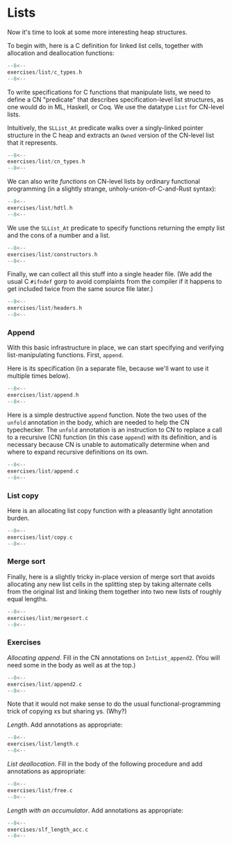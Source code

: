 # Lists

<!-- TODO: BCP: Better intro needed -->

Now it's time to look at some more interesting heap structures.

To begin with, here is a C definition for linked list cells, together
with allocation and deallocation functions:

<!-- TODO: BCP: Here and in several other places, we should use the "take \_ = ..." syntax when the owned value is not used. And we should explain it the first time we use it. -->

```c title="exercises/list/c_types.h"
--8<--
exercises/list/c_types.h
--8<--
```

<!-- TODO: BCP: Per discussion with Christopher, Cassia, and Daniel, the word "predicate" is quite confusing for newcomers (in logic, predicates do not return things!). A more neutral word might make for significantly easier onboarding. -->
<!-- Dhruv: Or no keyword? rems-project/cerberus#304 How about traversal? -->
<!-- BCP: No keyword sounds even better. But "traversal" in the interim is not bad. Or maybe "extractor" or something like that? -->

To write specifications for C functions that manipulate lists, we need
to define a CN "predicate" that describes specification-level list
structures, as one would do in ML, Haskell, or Coq. We use the
datatype `List` for CN-level lists.

Intuitively, the `SLList_At` predicate walks over a singly-linked
pointer structure in the C heap and extracts an `Owned` version of
the CN-level list that it represents.

```c title="exercises/list/cn_types.h"
--8<--
exercises/list/cn_types.h
--8<--
```

We can also write _functions_ on CN-level lists by ordinary functional
programming (in a slightly strange, unholy-union-of-C-and-Rust
syntax):

```c title="exercises/list/hdtl.h"
--8<--
exercises/list/hdtl.h
--8<--
```

We use the `SLList_At` predicate to specify functions returning the
empty list and the cons of a number and a list.

```c title="exercises/list/constructors.h"
--8<--
exercises/list/constructors.h
--8<--
```

Finally, we can collect all this stuff into a single header file. (We
add the usual C `#ifndef` gorp to avoid complaints from the compiler
if it happens to get included twice from the same source file later.)

```c title="exercises/list/headers.h"
--8<--
exercises/list/headers.h
--8<--
```

<!--
TODO: BCP: The 'return != NULL' should not be needed, but to remove it
we need to change the callers of all the allocation functions to check
for NULL and exit (which requires adding a spec for exit).
-->

### Append

With this basic infrastructure in place, we can start specifying and
verifying list-manipulating functions. First, `append`.

Here is its specification (in a separate file, because we'll want to
use it multiple times below).

```c title="exercises/list/append.h"
--8<--
exercises/list/append.h
--8<--
```

Here is a simple destructive `append` function. Note the two uses
of the `unfold` annotation in the body, which are needed to help the
CN typechecker. The `unfold` annotation is an instruction to CN to replace a call to a recursive (CN) function (in this case `append`)
with its definition, and is necessary because CN is unable to automatically determine when and where to expand recursive definitions on its own.

<!-- TODO: BCP: Can someone add a more technical explanation of why they are needed and exactly what they do? -->

```c title="exercises/list/append.c"
--8<--
exercises/list/append.c
--8<--
```

### List copy

Here is an allocating list copy function with a pleasantly light
annotation burden.

```c title="exercises/list/copy.c"
--8<--
exercises/list/copy.c
--8<--
```

### Merge sort

<!-- TODO: BCP: This could use a gentler explanation (probably in pieces) -->

Finally, here is a slightly tricky in-place version of merge sort that
avoids allocating any new list cells in the splitting step by taking
alternate cells from the original list and linking them together into
two new lists of roughly equal lengths.

<!-- TODO: BCP: We've heard from more than one reader that this example is particularly hard to digest without some additional help -->

<!-- TODO: BCP: Nit: Merge multiple requires and ensures clauses into one -->

```c title="exercises/list/mergesort.c"
--8<--
exercises/list/mergesort.c
--8<--
```

### Exercises

_Allocating append_. Fill in the CN annotations on
`IntList_append2`. (You will need some in the body as well as at
the top.)

```c title="exercises/list/append2.c"
--8<--
exercises/list/append2.c
--8<--
```

Note that it would not make sense to do the usual
functional-programming trick of copying xs but sharing ys. (Why?)

_Length_. Add annotations as appropriate:

```c title="exercises/list/length.c"
--8<--
exercises/list/length.c
--8<--
```

_List deallocation_. Fill in the body of the following procedure and
add annotations as appropriate:

```c title="exercises/list/free.c"
--8<--
exercises/list/free.c
--8<--
```

_Length with an accumulator_. Add annotations as appropriate:

<!-- TODO: BCP: Removing / forgetting the unfold in this one gives a truly -->
<!-- bizarre error message saying that the constraint "n == (n + length(L1))" -->
<!-- is unsatisfiable... -->

<!-- TODO: Sainati: when I went through the tutorial, the file provided for this exercise was already "complete" in that -->
<!-- it already had all the necessary annotations present for CN to verify it -->

```c title="exercises/slf_length_acc.c"
--8<--
exercises/slf_length_acc.c
--8<--
```



